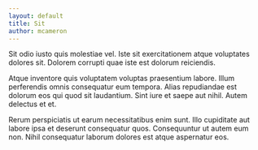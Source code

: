 ```yaml
---
layout: default
title: Sit
author: mcameron
---
```


Sit odio iusto quis molestiae vel. Iste sit exercitationem atque voluptates dolores sit. Dolorem corrupti quae iste est dolorum reiciendis.

Atque inventore quis voluptatem voluptas praesentium labore. Illum perferendis omnis consequatur eum tempora. Alias repudiandae est dolorum eos qui quod sit laudantium. Sint iure et saepe aut nihil. Autem delectus et et.

Rerum perspiciatis ut earum necessitatibus enim sunt. Illo cupiditate aut labore ipsa et deserunt consequatur quos. Consequuntur ut autem eum non. Nihil consequatur laborum dolores est atque aspernatur eos.

